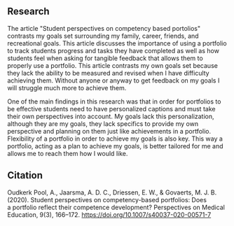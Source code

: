 ## Research

The article "Student perspectives on competency based portolios" contrasts my goals set surrounding my family, career, friends, and recreational goals. 
This article discusses the importance of using a portfolio to track students progress and tasks they have completed as well as how students feel when asking for 
tangible feedback that allows them to properly use a portfolio. This article contrasts my own goals set because they lack the ability to be measured and revised when 
I have difficulty achieving them. Without anyone or anyway to get feedback on my goals I will struggle much more to achieve them. 

One of the main findings in this research was that in order for portfolios to be effective students need to have personalized captions and must take their own perspectives 
into account. My goals lack this personalization, although they are my goals, they lack specifics to provide my own perspective and planning on them just like achievements in a 
portfolio. Flexibility of a portfolio in order to achieve my goals is also key. This way a portfolio, acting as a plan to achieve my goals, is better tailored for me and allows me 
to reach them how I would like.

## Citation

  Oudkerk Pool, A., Jaarsma, A. D. C., Driessen, E. W., & Govaerts, M. J. B. (2020). Student perspectives on competency-based portfolios: Does a portfolio reflect their competence development? Perspectives on Medical Education, 9(3), 166–172. https://doi.org/10.1007/s40037-020-00571-7
